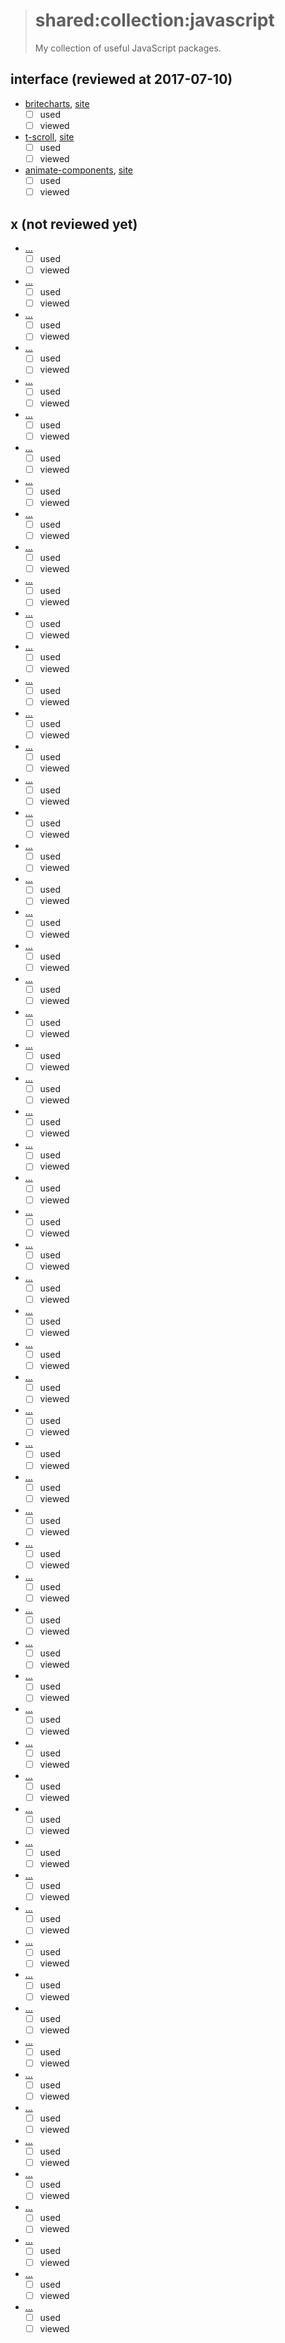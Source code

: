 > # shared:collection:javascript
>
> My collection of useful JavaScript packages.

## interface (reviewed at 2017-07-10)

- [britecharts](https://github.com/eventbrite/britecharts), [site](http://eventbrite.github.io/britecharts/)
  - [ ] used
  - [ ] viewed

- [t-scroll](https://github.com/crazychicken/t-scroll), [site](http://t-scroll.com)
  - [ ] used
  - [ ] viewed

- [animate-components](https://github.com/nitin42/animate-components), [site](http://animate-components.surge.sh)
  - [ ] used
  - [ ] viewed

## x (not reviewed yet)

- [...](https://github.com/surveyjs/surveyjs)
  - [ ] used
  - [ ] viewed

- [...](https://github.com/palantir/blueprint)
  - [ ] used
  - [ ] viewed

- [...](https://github.com/enyo/dropzone)
  - [ ] used
  - [ ] viewed

- [...](https://github.com/basecamp/trix)
  - [ ] used
  - [ ] viewed

- [...](https://github.com/mburakerman/numscrubberjs)
  - [ ] used
  - [ ] viewed

- [...](https://github.com/BoxFactura/pulltorefresh.js)
  - [ ] used
  - [ ] viewed

- [...](https://github.com/LeadDyno/intercooler-js)
  - [ ] used
  - [ ] viewed

- [...](https://github.com/thednp/kute.js)
  - [ ] used
  - [ ] viewed

- [...](https://github.com/meandmax/lory)
  - [ ] used
  - [ ] viewed

- [...](https://github.com/iamdustan/smoothscroll)
  - [ ] used
  - [ ] viewed

- [...](https://github.com/uikit/uikit)
  - [ ] used
  - [ ] viewed

- [...](https://github.com/necolas/normalize.css)
  - [ ] used
  - [ ] viewed

- [...](https://github.com/bevacqua/dragula)
  - [ ] used
  - [ ] viewed

- [...](https://github.com/zenorocha/clipboard.js)
  - [ ] used
  - [ ] viewed

- [...](https://github.com/vuejs/vue)
  - [ ] used
  - [ ] viewed

- [...](https://github.com/Selz/plyr)
  - [ ] used
  - [ ] viewed

- [...](https://github.com/jashkenas/backbone)
  - [ ] used
  - [ ] viewed

- [...](https://github.com/goldfire/howler.js)
  - [ ] used
  - [ ] viewed

- [...](https://github.com/nosir/cleave.js)
  - [ ] used
  - [ ] viewed

- [...](https://github.com/juliangarnier/anime)
  - [ ] used
  - [ ] viewed

- [...](https://github.com/dangrossman/bootstrap-daterangepicker)
  - [ ] used
  - [ ] viewed

- [...](https://github.com/chartjs/Chart.js)
  - [ ] used
  - [ ] viewed

- [...](https://github.com/twbs/bootstrap)
  - [ ] used
  - [ ] viewed

- [...](https://github.com/facebook/relay)
  - [ ] used
  - [ ] viewed

- [...](https://github.com/facebook/react)
  - [ ] used
  - [ ] viewed

- [...](https://github.com/lodash/lodash)
  - [ ] used
  - [ ] viewed

- [...](https://github.com/jquery/jquery)
  - [ ] used
  - [ ] viewed

- [...](https://github.com/marionettejs/backbone.marionette)
  - [ ] used
  - [ ] viewed

- [...](https://github.com/Modernizr/Modernizr)
  - [ ] used
  - [ ] viewed

- [...](https://github.com/moment/moment)
  - [ ] used
  - [ ] viewed

- [...](https://github.com/janl/mustache.js)
  - [ ] used
  - [ ] viewed

- [...](https://github.com/wycats/handlebars.js)
  - [ ] used
  - [ ] viewed

- [...](https://github.com/jashkenas/underscore)
  - [ ] used
  - [ ] viewed

- [...](https://github.com/franciscop/cookies.js)
  - [ ] used
  - [ ] viewed

- [...](https://github.com/sarcadass/granim.js)
  - [ ] used
  - [ ] viewed

- [...](https://github.com/Nickersoft/push.js)
  - [ ] used
  - [ ] viewed

- [...](https://github.com/camwiegert/in-view)
  - [ ] used
  - [ ] viewed

- [...](https://github.com/recharts/recharts)
  - [ ] used
  - [ ] viewed

- [...](https://github.com/maxwellito/vivus)
  - [ ] used
  - [ ] viewed

- [...](https://github.com/gijsroge/tilt.js)
  - [ ] used
  - [ ] viewed

- [...](https://github.com/micku7zu/vanilla-tilt.js)
  - [ ] used
  - [ ] viewed

- [...](https://github.com/legomushroom/mojs)
  - [ ] used
  - [ ] viewed

- [...](https://github.com/yabwe/medium-editor)
  - [ ] used
  - [ ] viewed

- [...](https://github.com/mathjax/MathJax)
  - [ ] used
  - [ ] viewed

- [...](https://github.com/Leaflet/Leaflet)
  - [ ] used
  - [ ] viewed

- [...](https://github.com/luisvinicius167/ityped)
  - [ ] used
  - [ ] viewed

- [...](https://github.com/hsnaydd/moveTo)
  - [ ] used
  - [ ] viewed

- [...](https://github.com/wingify/across-tabs)
  - [ ] used
  - [ ] viewed

- [...](https://github.com/shobhitsharma/embedo)
  - [ ] used
  - [ ] viewed

- [...](https://github.com/javierbyte/control-user-cursor)
  - [ ] used
  - [ ] viewed

- [...](https://github.com/susielu/d3-annotation)
  - [ ] used
  - [ ] viewed

- [...](https://github.com/FezVrasta/popper.js)
  - [ ] used
  - [ ] viewed

- [...](https://github.com/atomiks/tippyjs)
  - [ ] used
  - [ ] viewed

- [...](https://github.com/jasmine/jasmine)
  - [ ] used
  - [ ] viewed

- [...](https://github.com/karma-runner/karma)
  - [ ] used
  - [ ] viewed

- [...](https://github.com/lord/slate)
  - [ ] used
  - [ ] viewed

- [...](https://github.com/QingWei-Li/docsify)
  - [ ] used
  - [ ] viewed

- [...](https://github.com/Valve/fingerprintjs)
  - [ ] used
  - [ ] viewed

- [...](https://github.com/marcuswestin/store.js)
  - [ ] used
  - [ ] viewed

- [...](https://github.com/sachinchoolur/lightgallery.js)
  - [ ] used
  - [ ] viewed

- [...](https://github.com/henrygd/bigpicture)
  - [ ] used
  - [ ] viewed

- [...](https://github.com/ruyadorno/simple-slider)
  - [ ] used
  - [ ] viewed

- [...](https://github.com/gnab/remark)
  - [ ] used
  - [ ] viewed
